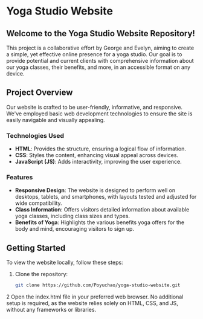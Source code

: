# Yoga Studio Website

## Welcome to the Yoga Studio Website Repository!

This project is a collaborative effort by George and Evelyn, aiming to create a simple, yet effective online presence for a yoga studio. Our goal is to provide potential and current clients with comprehensive information about our yoga classes, their benefits, and more, in an accessible format on any device.

## Project Overview

Our website is crafted to be user-friendly, informative, and responsive. We've employed basic web development technologies to ensure the site is easily navigable and visually appealing.

### Technologies Used

- **HTML**: Provides the structure, ensuring a logical flow of information.
- **CSS**: Styles the content, enhancing visual appeal across devices.
- **JavaScript (JS)**: Adds interactivity, improving the user experience.

### Features

- **Responsive Design**: The website is designed to perform well on desktops, tablets, and smartphones, with layouts tested and adjusted for wide compatibility.
- **Class Information**: Offers visitors detailed information about available yoga classes, including class sizes and types.
- **Benefits of Yoga**: Highlights the various benefits yoga offers for the body and mind, encouraging visitors to sign up.

## Getting Started

To view the website locally, follow these steps:

1. Clone the repository:
   ```bash
   git clone https://github.com/Poyuchao/yoga-studio-website.git

2  Open the index.html file in your preferred web browser.
   No additional setup is required, as the website relies solely on HTML, CSS, and JS, without any frameworks or libraries.